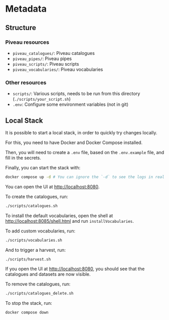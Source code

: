 # Metadata

## Structure

### Piveau resources

- `piveau_catalogues/`: Piveau catalogues
- `piveau_pipes/`: Piveau pipes
- `piveau_scripts/`: Piveau scripts
- `piveau_vocabularies/`: Piveau vocabularies

### Other resources

- `scripts/`: Various scripts, needs to be run from this directory (`./scripts/your_script.sh`)
- `.env`: Configure some environment variables (not in git)

## Local Stack

It is possible to start a local stack, in order to quickly try changes locally.

For this, you need to have Docker and Docker Compose installed.

Then, you will need to create a `.env` file, based on the `.env.example` file, and fill in the secrets.

Finally, you can start the stack with:

```sh
docker compose up -d # You can ignore the `-d` to see the logs in real time
```

You can open the UI at [http://localhost:8080](http://localhost:8080).

To create the catalogues, run:

```sh
./scripts/catalogues.sh
```

To install the default vocabularies, open the shell at [http://localhost:8085/shell.html](http://localhost:8085/shell.html) and run `installVocabularies`.

To add custom vocabularies, run:

```sh
./scripts/vocabularies.sh
```


And to trigger a harvest, run:

```sh
./scripts/harvest.sh
```

If you open the UI at [http://localhost:8080](http://localhost:8080), you should see that the catalogues and datasets are now visible.

To remove the catalogues, run:

```sh
./scripts/catalogues_delete.sh
```

To stop the stack, run:

```sh
docker compose down
```
